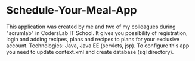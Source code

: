 # Schedule-Your-Meal-App
This application was created by me and two of my colleagues during "scrumlab" in CodersLab IT School. It gives you possibility of registration,
login and adding recipes, plans and recipes to plans for your exclusive account. Technologies: Java, Java EE (servlets, jsp). To configure
this app you need to update context.xml and create database (sql directory).
